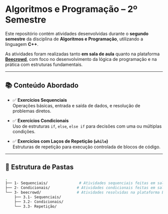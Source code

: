 # Algoritmos e Programação – 2º Semestre

Este repositório contém atividades desenvolvidas durante o **segundo semestre** da disciplina de **Algoritmos e Programação**, utilizando a linguagem **C++**.

As atividades foram realizadas tanto **em sala de aula** quanto na plataforma **[Beecrowd](https://www.beecrowd.com.br/)**, com foco no desenvolvimento da lógica de programação e na prática com estruturas fundamentais.

---

## 📚 Conteúdo Abordado

- ✅ **Exercícios Sequenciais**  
  Operações básicas, entrada e saída de dados, e resolução de problemas diretos.

- ✅ **Exercícios Condicionais**  
  Uso de estruturas `if`, `else`, `else if` para decisões com uma ou múltiplas condições.

- ✅ **Exercícios com Laços de Repetição (`while`)**  
  Estruturas de repetição para execução controlada de blocos de código.

---

## 📁 Estrutura de Pastas

```bash
.
├── 1- Sequenciais/              # Atividades sequenciais feitas em sala
├── 2- Condicionais/            # Atividades condicionais feitas em sala
└── 3- beecrowd/                # Atividades resolvidas na plataforma Beecrowd
    ├── 3.1- Sequenciais/
    ├── 3.2- Condicionais/
    └── 3.3- Repetição/
